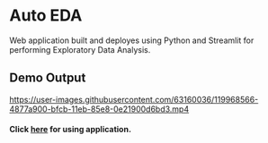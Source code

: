 # Auto EDA

Web application built and deployes using Python and Streamlit for performing Exploratory Data Analysis.

## Demo Output

https://user-images.githubusercontent.com/63160036/119968566-4877a900-bfcb-11eb-85e8-0e21900d6bd3.mp4


#### Click [here](https://share.streamlit.io/pranav-p-99/auto-eda/main/app.py) for using application.

